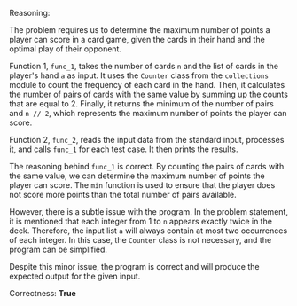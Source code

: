 Reasoning:

The problem requires us to determine the maximum number of points a player can score in a card game, given the cards in their hand and the optimal play of their opponent.

Function 1, `func_1`, takes the number of cards `n` and the list of cards in the player's hand `a` as input. It uses the `Counter` class from the `collections` module to count the frequency of each card in the hand. Then, it calculates the number of pairs of cards with the same value by summing up the counts that are equal to 2. Finally, it returns the minimum of the number of pairs and `n // 2`, which represents the maximum number of points the player can score.

Function 2, `func_2`, reads the input data from the standard input, processes it, and calls `func_1` for each test case. It then prints the results.

The reasoning behind `func_1` is correct. By counting the pairs of cards with the same value, we can determine the maximum number of points the player can score. The `min` function is used to ensure that the player does not score more points than the total number of pairs available.

However, there is a subtle issue with the program. In the problem statement, it is mentioned that each integer from 1 to `n` appears exactly twice in the deck. Therefore, the input list `a` will always contain at most two occurrences of each integer. In this case, the `Counter` class is not necessary, and the program can be simplified.

Despite this minor issue, the program is correct and will produce the expected output for the given input.

Correctness: **True**